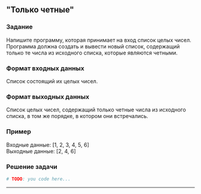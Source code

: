 ## "Только четные"

### Задание

Напишите программу, которая принимает на вход список целых чисел. \
Программа должна создать и вывести новый список, содержащий только те числа из исходного списка, которые являются четными.

### Формат входных данных

Список состоящий их целых чисел.

### Формат выходных данных

Список целых чисел, содержащий только четные числа из исходного списка, в том же порядке, в котором они встречались.

### Пример

Входные данные: [1, 2, 3, 4, 5, 6] \
Выходные данные: [2, 4, 6]

### Решение задачи

```python
# TODO: you code here...
```

---

